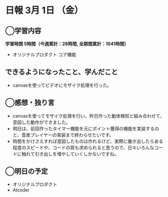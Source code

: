# 日報  3月 1日 （金）

## ◯学習内容

**学習時間  5時間（今週累計：28時間, 全期間累計：1041時間）**

- オリジナルプロダクト コア機能

## できるようになったこと、学んだこと

- canvasを使ってビデオにモザイク処理を行った。

## ◯感想・独り言

- canvasを使ってモザイク処理を行い、昨日作った動体検知と組み合わせて、意図した動作ができました。
- 明日は、前回作ったタイマー機能を元にポイント獲得の機能を実装するのと、音楽プレイヤーの実装まで終わらせたいです。
- 時間をかけさえすれば意図したものは作れるけど、実際に働き出したらある程度のスピードや、コードの質も求められると思うので、日々いろんなコードに触れて引き出しを増やしていくしかないですね。

## ◯明日の予定

- オリジナルプロダクト
- Atcoder

